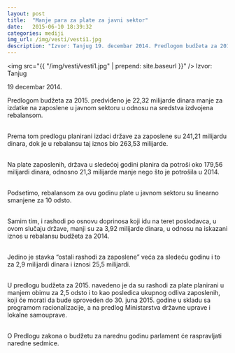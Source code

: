 ```yaml
---
layout: post
title:  "Manje para za plate za javni sektor"
date:   2015-06-10 18:39:32
categories: mediji
img_url: /img/vesti/vesti1.jpg
description: "Izvor: Tanjug 19. decembar 2014. Predlogom budžeta za 2015. predviđeno je 22,32 milijarde dinara manje za izdatke na zaposlene u javnom sektoru u odnosu na sredstva izdvojena rebalansom. Prema tom predlogu planirani izdaci države za zaposlene su 241,21 milijardu dinara, dok je u rebalansu taj iznos bio 263,53 milijarde. Na plate zaposlenih, država u sledećoj"
---
```

<img  src="{{ "/img/vesti/vesti1.jpg" | prepend: site.baseurl }}" />
Izvor: Tanjug

19  decembar 2014.

<div class="justify">
Predlogom budžeta za 2015. predviđeno je 22,32 milijarde dinara manje za izdatke na zaposlene u javnom sektoru u odnosu na sredstva izdvojena rebalansom.<br/><br/>

Prema tom predlogu planirani izdaci države za zaposlene su 241,21 milijardu dinara, dok je u rebalansu taj iznos bio 263,53 milijarde.<br/><br/>

Na plate zaposlenih, država u sledećoj godini planira da potroši oko 179,56 milijardi dinara, odnosno 21,3 milijarde manje nego što je potrošila u 2014.<br/><br/>

Podsetimo, rebalansom za ovu godinu plate u javnom sektoru su linearno smanjene za 10 odsto.<br/><br/>

Samim tim, i rashodi po osnovu doprinosa koji idu na teret poslodavca, u ovom slučaju države, manji su za 3,92 milijarde dinara, u odnosu na iskazani iznos u rebalansu budžeta za 2014.<br/><br/>

Jedino je stavka “ostali rashodi za zaposlene” veća za sledeću godinu i to za 2,9 milijardi dinara i iznosi 25,5 milijardi.<br/><br/>

U predlogu budžeta za 2015. navedeno je da su rashodi za plate planirani u manjem obimu za 2,5 odsto i to kao posledica ukupnog odliva zaposlenih, koji će morati da bude sproveden do 30. juna 2015. godine u skladu sa programom racionalizacije, a na predlog Ministarstva državne uprave i lokalne samouprave.<br/><br/>

O Predlogu zakona o budžetu za narednu godinu parlament će raspravljati naredne sedmice.</div>
